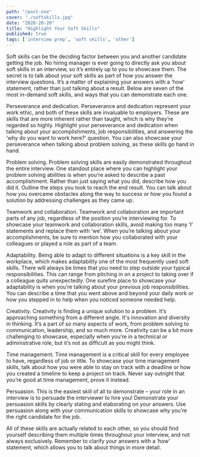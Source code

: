 ```yaml
---
path: "/post-one"
cover: "./softskills.jpg"
date: "2020-20-20"
title: "Highlight Your Soft Skills"
published: true
tags: ['interview prep', 'soft skills', 'other']
---
```


Soft skills can be the deciding factor between you and another candidate getting the job. No hiring manager is ever going to directly ask you about soft skills in an interview, so it’s entirely up to you to showcase them. The secret is to talk about your soft skills as part of how you answer the interview questions. It’s a matter of explaining your answers with a ‘how’ statement, rather than just talking about a result.
Below are seven of the most in-demand soft skills, and ways that you can demonstrate each one.

Perseverance and dedication.
Perseverance and dedication represent your work ethic, and both of these skills are invaluable to employers. These are skills that are more inherent rather than taught, which is why they’re regarded so highly. Highlight your perseverance and dedication when talking about your accomplishments, job responsibilities, and answering the ‘why do you want to work here?’ question. You can also showcase your perseverance when talking about problem solving, as these skills go hand in hand.

Problem solving.
Problem solving skills are easily demonstrated throughout the entire interview. One standout place where you can highlight your problem solving abilities is when you’re asked to describe a past accomplishment. Rather than just saying what you did, describe how you did it. Outline the steps you took to reach the end result. You can talk about how you overcame obstacles along the way to success or how you found a solution by addressing challenges as they came up.

Teamwork and collaboration.
Teamwork and collaboration are important parts of any job, regardless of the position you’re interviewing for. To showcase your teamwork and collaboration skills, avoid making too many ‘I’ statements and replace them with ‘we’. When you’re talking about your accomplishments, be sure to mention how you collaborated with your colleagues or played a role as part of a team.

Adaptability.
Being able to adapt to different situations is a key skill in the workplace, which makes adaptability one of the most frequently used soft skills. There will always be times that you need to step outside your typical responsibilities. This can range from pitching in on a project to taking over if a colleague quits unexpectedly. One surefire place to showcase your adaptability is when you’re talking about your previous job responsibilities. You can describe a time that you went above and beyond your daily work or how you stepped in to help when you noticed someone needed help.

Creativity.
Creativity is finding a unique solution to a problem. It’s approaching something from a different angle. It's innovation and diversity in thinking. It’s a part of so many aspects of work, from problem solving to communication, leadership, and so much more. Creativity can be a bit more challenging to showcase, especially when you’re in a technical or administrative role, but it’s not as difficult as you might think.

Time management.
Time management is a critical skill for every employee to have, regardless of job or title. To showcase your time management skills, talk about how you were able to stay on track with a deadline or how you created a timeline to keep a project on track. Never say outright that you’re good at time management, prove it instead.

​​Persuasion.
This is the easiest skill of all to demonstrate – your role in an interview is to persuade the interviewer to hire you! Demonstrate your persuasion skills by clearly stating and elaborating on your answers. Use persuasion along with your communication skills to showcase why you’re the right candidate for the job.

All of these skills are actually related to each other, so you should find yourself describing them multiple times throughout your interview, and not always exclusively. Remember to clarify your answers with a ‘how’ statement, which allows you to talk about things in more detail.
